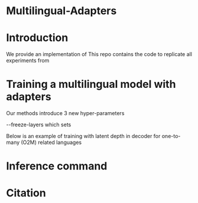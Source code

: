 # Multilingual-Adapters

# Introduction

We provide an implementation of 
This repo contains the code to replicate all experiments from


# Training a multilingual model with adapters

Our methods introduce 3 new hyper-parameters

--freeze-layers which sets 

Below is an example of training with latent depth in decoder for one-to-many (O2M) related languages

# Inference command

# Citation
